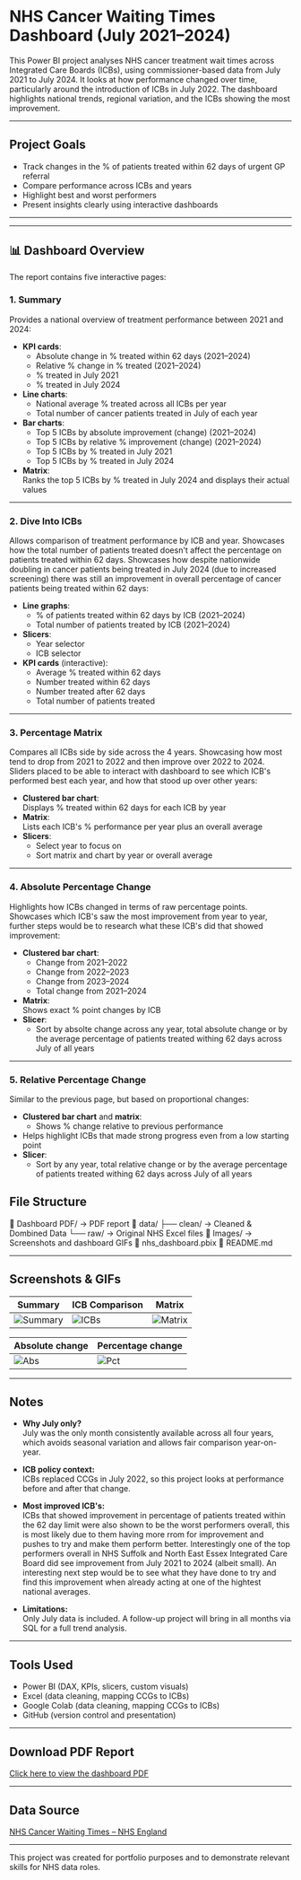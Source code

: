 # NHS Cancer Waiting Times Dashboard (July 2021–2024)

This Power BI project analyses NHS cancer treatment wait times across Integrated Care Boards (ICBs), using commissioner-based data from July 2021 to July 2024. It looks at how performance changed over time, particularly around the introduction of ICBs in July 2022. The dashboard highlights national trends, regional variation, and the ICBs showing the most improvement.

---

## Project Goals

- Track changes in the % of patients treated within 62 days of urgent GP referral
- Compare performance across ICBs and years
- Highlight best and worst performers
- Present insights clearly using interactive dashboards

---

---

## 📊 Dashboard Overview

The report contains five interactive pages:

### 1. Summary

Provides a national overview of treatment performance between 2021 and 2024:

- **KPI cards**:
  - Absolute change in % treated within 62 days (2021–2024)
  - Relative % change in % treated (2021–2024)
  - % treated in July 2021
  - % treated in July 2024
- **Line charts**:
  - National average % treated across all ICBs per year
  - Total number of cancer patients treated in July of each year
- **Bar charts**:
  - Top 5 ICBs by absolute improvement (change) (2021–2024)
  - Top 5 ICBs by relative % improvement (change) (2021–2024)
  - Top 5 ICBs by % treated in July 2021
  - Top 5 ICBs by % treated in July 2024
- **Matrix**:  
  Ranks the top 5 ICBs by % treated in July 2024 and displays their actual values

---

### 2. Dive Into ICBs

Allows comparison of treatment performance by ICB and year. Showcases how the total number of patients treated doesn't affect the percentage on patients treated within 62 days. Showcases how despite nationwide doubling in cancer patients being treated in July 2024 (due to increased screening) there was still an improvement in overall percentage of cancer patients being treated within 62 days:

- **Line graphs**:
  - % of patients treated within 62 days by ICB (2021–2024)
  - Total number of patients treated by ICB (2021–2024)
- **Slicers**:
  - Year selector
  - ICB selector
- **KPI cards** (interactive):
  - Average % treated within 62 days
  - Number treated within 62 days
  - Number treated after 62 days
  - Total number of patients treated

---

### 3. Percentage Matrix

Compares all ICBs side by side across the 4 years. Showcasing how most tend to drop from 2021 to 2022 and then improve over 2022 to 2024. Sliders placed to be able to interact with dashboard to see which ICB's performed best each year, and how that stood up over other years:

- **Clustered bar chart**:  
  Displays % treated within 62 days for each ICB by year
- **Matrix**:  
  Lists each ICB's % performance per year plus an overall average
- **Slicers**:
  - Select year to focus on
  - Sort matrix and chart by year or overall average

---

### 4. Absolute Percentage Change 

Highlights how ICBs changed in terms of raw percentage points. Showcases which ICB's saw the most improvement from year to year, further steps would be to research what these ICB's did that showed improvement:

- **Clustered bar chart**:
  - Change from 2021–2022
  - Change from 2022–2023
  - Change from 2023–2024
  - Total change from 2021–2024
- **Matrix**:  
  Shows exact % point changes by ICB
- **Slicer**:
  - Sort by absolte change across any year, total absolute change or by the average percentage of patients treated withing 62 days across July of all years

---

### 5. Relative Percentage Change

Similar to the previous page, but based on proportional changes:

- **Clustered bar chart** and **matrix**:
  - Shows % change relative to previous performance
- Helps highlight ICBs that made strong progress even from a low starting point
- **Slicer**:
  - Sort by any year, total relative change or by the average percentage of patients treated withing 62 days across July of all years


## File Structure
📂 Dashboard PDF/ → PDF report
📂 data/
├── clean/ → Cleaned & Dombined Data
└── raw/ → Original NHS Excel files
📂 Images/ → Screenshots and dashboard GIFs
📄 nhs_dashboard.pbix
📄 README.md


---

## Screenshots & GIFs

| Summary | ICB Comparison | Matrix |
|---------|----------------|--------|
| ![Summary](images/01_summary.png) | ![ICBs](images/02_dive_into_icbs.gif) | ![Matrix](images/03_percentage_matrix.gif) |

| Absolute change | Percentage change |
|----------------------|------------------------|
| ![Abs](images/04_absolute_improvement.gif) | ![Pct](images/05_percentage_improvement.gif) |

---

## Notes

- **Why July only?**  
  July was the only month consistently available across all four years, which avoids seasonal variation and allows fair comparison year-on-year.

- **ICB policy context:**  
  ICBs replaced CCGs in July 2022, so this project looks at performance before and after that change.

- **Most improved ICB's:**  
  ICBs that showed improvement in percentage of patients treated within the 62 day limit were also shown to be the worst performers overall, this is most likely due to them having more rrom for improvement and pushes to try and make them perform better. Interestingly one of the top performers overall in NHS Suffolk and North East Essex Integrated Care Board did see improvement from July 2021 to 2024 (albeit small). An interesting next step would be to see what they have done to try and find this improvement when already acting at one of the hightest national averages.

- **Limitations:**  
  Only July data is included. A follow-up project will bring in all months via SQL for a full trend analysis.

---

## Tools Used
- Power BI (DAX, KPIs, slicers, custom visuals)
- Excel (data cleaning, mapping CCGs to ICBs)
- Google Colab (data cleaning, mapping CCGs to ICBs)
- GitHub (version control and presentation)

---

## Download PDF Report

[Click here to view the dashboard PDF](exports/dashboard_report.pdf)

---

## Data Source

[NHS Cancer Waiting Times – NHS England](https://www.england.nhs.uk/statistics/statistical-work-areas/cancer-waiting-times/)

---

This project was created for portfolio purposes and to demonstrate relevant skills for NHS data roles.
